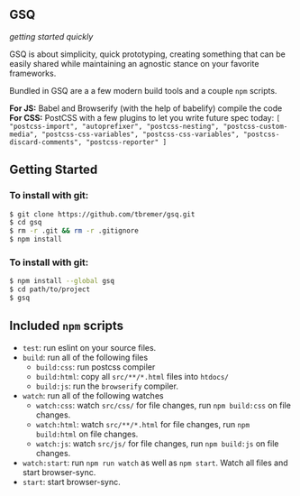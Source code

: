 GSQ
---
*getting started quickly*

GSQ is about simplicity, quick prototyping, creating something that can be easily shared while maintaining an agnostic stance on your favorite frameworks.

Bundled in GSQ are a a few modern build tools and a couple `npm` scripts.

**For JS:** Babel and Browserify (with the help of babelify) compile the code
**For CSS:** PostCSS with a few plugins to let you write future spec today: `[ "postcss-import", "autoprefixer", "postcss-nesting", "postcss-custom-media", "postcss-css-variables", "postcss-css-variables", "postcss-discard-comments", "postcss-reporter" ]`

## Getting Started

### To install with git:
```bash
$ git clone https://github.com/tbremer/gsq.git
$ cd gsq
$ rm -r .git && rm -r .gitignore
$ npm install
```

### To install with git:
```bash
$ npm install --global gsq
$ cd path/to/project
$ gsq
```

## Included `npm` scripts

- `test`: run eslint on your source files.
- `build`: run all of the following files
  - `build:css`: run postcss compiler
  - `build:html`: copy all `src/**/*.html` files into `htdocs/`
  - `build:js`: run the `browserify` compiler.
- `watch`: run all of the following watches
  - `watch:css`: watch `src/css/` for file changes, run `npm build:css` on file changes.
  - `watch:html`: watch `src/**/*.html` for file changes, run `npm build:html` on file changes.
  - `watch:js`: watch `src/js/` for file changes, run `npm build:js` on file changes.
- `watch:start`: run `npm run watch` as well as `npm start`. Watch all files and start browser-sync.
- `start`: start browser-sync.
